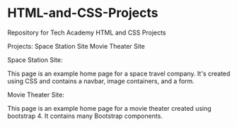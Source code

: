 # HTML-and-CSS-Projects
Repository for Tech Academy HTML and CSS Projects

Projects:
Space Station Site
Movie Theater Site

Space Station Site:

This page is an example home page for a space travel company. It's created using CSS and contains a navbar, image containers, and a form.

Movie Theater Site:

This page is an example home page for a movie theater created using bootstrap 4. It contains many Bootstrap components.